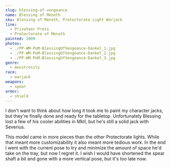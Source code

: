 ```yaml
---
slug: blessing-of-vengeance
name: Blessing of Menoth
sku: Blessing of Menoth, Protectorate Light Warjack
line:
  - Privateer Press
  - Protectorate of Menoth
painted: 2009
photos:
  - ./PP-WM-PoM-BlessingOfVengeance-Dankel_1.jpg
  - ./PP-WM-PoM-BlessingOfVengeance-Dankel_2.jpg
  - ./PP-WM-PoM-BlessingOfVengeance-Dankel_3.jpg
genre:
  - monstrosity
race:
  - warjack
weapons:
  - spear
armor:
  - shield
---
```


I don't want to think about how long it took me to paint my character jacks, but they're finally done and ready for the tabletop. Unfortunately Blessing lost a few of his cooler abilities in MkII, but he's still a solid jack with Severius.

This model came in more pieces than the other Protectorate lights. While that meant more customizability it also meant more tedious work. In the end I went with the current pose to try and minimize the amount of space he'd take on the tray, but now I regret it. I wish I would have shortened the spear shaft a bit and gone with a more vertical pose, but it's too late now.
